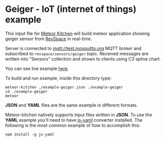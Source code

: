 Geiger - IoT (internet of things) example
=========================================

This input file for <a href="http://www.meteorkitchen.com" target="_blank">Meteor Kitchen</a> will build meteor application showing geiger sensor from <a href="https://revspace.nl">RevSpace</a> in real-time.

Server is connected to <a href="http://test.mosquitto.org">mqtt://test.mosquitto.org</a> MQTT broker and subscribed to `revspace/sensors/geiger` topic. Received messages are written into "Sensors" collection and shown to clients using C3 spline chart.

You can see live example <a href="http://example-geiger.meteorfarm.com" target="_blank">here</a>.

To build and run example, inside this directory type:

```
meteor-kitchen ./example-geiger.json ./example-geiger
cd ./example-geiger
meteor
```

**JSON** and **YAML** files are the same example in different formats.

Meteor-kitchen natively supports input files written in **JSON**. To use the **YAML** example you'll need to have <a href="https://www.npmjs.com/package/yaml-js" target="_blank">js-yaml</a> converter installed. The following is the most common example of how to accomplish this:

```
npm install -g js-yaml
```
